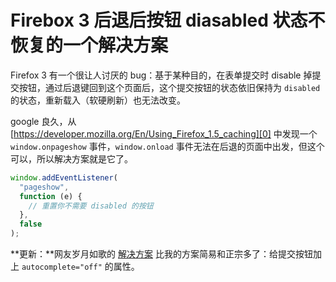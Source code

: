# Firebox 3 后退后按钮 diasabled 状态不恢复的一个解决方案

Firefox 3 有一个很让人讨厌的 bug：基于某种目的，在表单提交时 disable 掉提交按钮，通过后退键回到这个页面后，这个提交按钮的状态依旧保持为 `disabled` 的状态，重新载入（软硬刷新）也无法改变。

google 良久，从 [https://developer.mozilla.org/En/Using_Firefox_1.5_caching][0] 中发现一个 `window.onpageshow` 事件，`window.onload` 事件无法在后退的页面中出发，但这个可以，所以解决方案就是它了。

```js
window.addEventListener(
  "pageshow",
  function (e) {
    // 重置你不需要 disabled 的按钮
  },
  false
);
```

**更新：**网友岁月如歌的 [解决方案][1] 比我的方案简易和正宗多了：给提交按钮加上 `autocomplete="off"` 的属性。

[0]: https://developer.mozilla.org/En/Using_Firefox_1.5_caching
[1]: http://lifesinger.org/blog/?p=569
